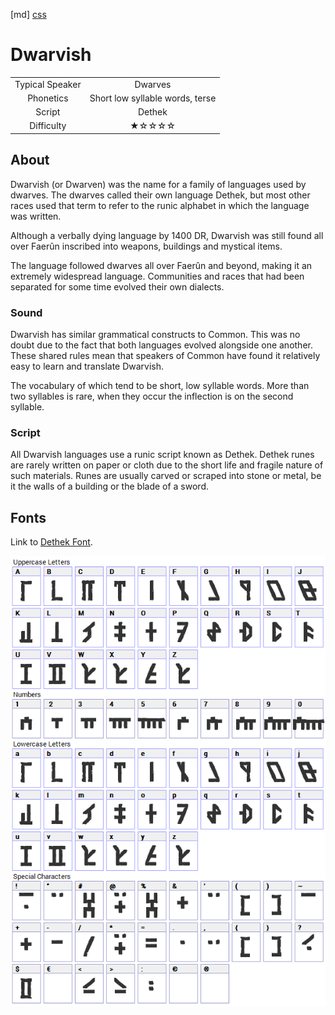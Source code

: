 [md]
[css](-OCVFMyYfsylqoZPiW6l)

# Dwarvish

| | |
|:---:|:---:|
| Typical Speaker | Dwarves |
| Phonetics | Short low syllable words, terse |
| Script | Dethek |
| Difficulty | ★☆☆☆☆ |

<div style="display: none;">
<!-- ★ ☆ -->
</div>

## About

Dwarvish (or Dwarven) was the name for a family of languages used by dwarves. The dwarves called their own language Dethek, but most other races used that term to refer to the runic alphabet in which the language was written.

Although a verbally dying language by 1400 DR, Dwarvish was still found all over Faerûn inscribed into weapons, buildings and mystical items.

The language followed dwarves all over Faerûn and beyond, making it an extremely widespread language. Communities and races that had been separated for some time evolved their own dialects. 

### Sound

Dwarvish has similar grammatical constructs to Common. This was no doubt due to the fact that both languages evolved alongside one another. These shared rules mean that speakers of Common have found it relatively easy to learn and translate Dwarvish.

The vocabulary of which tend to be short, low syllable words. More than two syllables is rare, when they occur the inflection is on the second syllable.

### Script

All Dwarvish languages use a runic script known as Dethek. Dethek runes are rarely written on paper or cloth due to the short life and fragile nature of such materials. Runes are usually carved or scraped into stone or metal, be it the walls of a building or the blade of a sword. 

## Fonts

Link to [Dethek Font](https://github.com/Tougher-Together-DnD/default-game-assets/blob/main/fonts/dethek-stone.zip).

![img_center](https://raw.githubusercontent.com/Tougher-Together-DnD/default-game-assets/refs/heads/main/fonts/images/dethek-stone-font-charmap.png)

<div style="display: none;" id="easySpeakWords">
argal, helmas, waslup, burnaph, harniplik, defilok, vanis, woermielis, wotounton
</div>